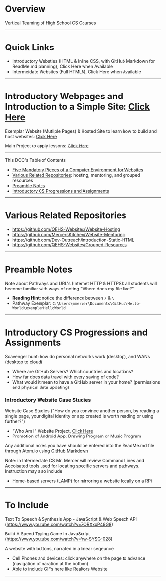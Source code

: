 # Overview
Vertical Teaming of High School CS Courses

---

# Quick Links
- Introductory Websties (HTML & Inline CSS, with GitHub Markdown for ReadMe.md planning), <a hre="">Click Here when Available</a>
- Intermeidate Websites (Full HTML5), <a hre="">Click Here when Available</a>

---

# Introductory Webpages and Introduction to a Simple Site: <a href="https://github.com/QEHS-Websites/Introductory-HTML">Click Here</a>

Exemplar Website (Mutliple Pages) & Hosted Site to learn how to build and host websites: <a href="https://github.com/QEHS-Websites/LearningHTML.github.io">Click Here</a>

Main Project to apply lessons: <a href="https://github.com/QEHS-Websites/Who-Am-I">Click Here</a>

---

This DOC's Table of Contents
- <a href="https://github.com/QEHS-Websites/Overview#five-mandatory-pieces-of-a-computer-environment-for-websites">Five Mandatory Pieces of a Computer Environment for Websites</a>
- <a href="https://github.com/QEHS-Websites/Overview#various-related-repositories">Various Related Repositories</a>: hosting, mentoring, and grouped resources
- <a href="https://github.com/QEHS-Websites/Overview#preamble-notes">Preamble Notes</a>
- <a href="https://github.com/QEHS-Websites/Overview#introductory-cs-progressions-and-assignments">Introductory CS Progressions and Assignments</a>

---

# Various Related Repositories
- https://github.com/QEHS-Websites/Website-Hosting
- https://github.com/MercersKitchen/Website-Mentoring
- https://github.com/Dev-Outreach/Introduction-Static-HTML
- https://github.com/QEHS-Websites/Grouped-Resources

---

# Preamble Notes

Note about Pathways and URL's (Internet HTTP & HTTPS): all students will become familiar with ways of noting "Where does my file live?"
- **Reading Hint**: notice the difference between `/` & `\`
- Pathway Exemplar: `C:\Users\mmercer\Documents\GitHub\Hello-World\exemplarHelloWorld`

---

# Introductory CS Progressions and Assignments

Scavenger hunt: how do personal networks work (desktop), and WANs (desktop to cloud)
- Where are GitHub Servers? Which countries and locations?
- How far does data travel with every saving of code?
- What would it mean to have a GitHub server in your home? (permissions and physical data updating)

### Introductory Website Case Studies

Website Case Studies ("How do you convince another person, by reading a single page, your digital identity or app created is worth reading or using further?")
- "Who Am I" Website Project, <a href="https://github.com/QEHS-Websites/Who-Am-I">Click Here</a>
- Promotion of Android App: Drawing Program or Music Program

Any additional notes you have should be entered into the ReadMe.md file through Atom.io using <a href="https://github.com/MercersKitchen/Markdown-ReadMe-Documentation">GitHub Markdown</a>

Note: in Intermediate CS Mr. Mercer will review Command Lines and Accoisated tools used for locating specific servers and pathways. Instruction may also include
- Home-based servers (LAMP) for mirroring a website locally on a RPi

---

# To Include

Text To Speech & Synthesis App - JavaScript & Web Speech API (https://www.youtube.com/watch?v=ZORXxxP49G8)

Build A Speed Typing Game In JavaScript (https://www.youtube.com/watch?v=Yw-SYSG-028)

A website with buttons, narrated in a linear seqeunce
- Cell Phones and devices: click anywhere on the page to advance (navigation of naration at the bottom)
- Able to include GIFs here like Realtors Website

---
